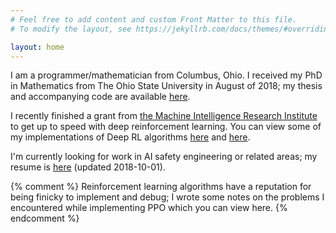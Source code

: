 ```yaml
---
# Feel free to add content and custom Front Matter to this file.
# To modify the layout, see https://jekyllrb.com/docs/themes/#overriding-theme-defaults

layout: home
---
```


I am a programmer/mathematician from Columbus, Ohio.  I received my PhD in Mathematics from The Ohio State University in August of 2018; my thesis and accompanying code are available [here](https://github.com/coreystaten/CatComputad).

I recently finished a grant from [the Machine Intelligence Research Institute](https://intelligence.org/) to get up to speed with deep reinforcement learning.  You can view some of my implementations of Deep RL algorithms [here](https://github.com/coreystaten/deeprl-rainbow) and [here](https://github.com/coreystaten/deeprl-ppo).

I'm currently looking for work in AI safety engineering or related areas; my resume is [here](/assets/corey-staten-resume.pdf) (updated 2018-10-01).

{% comment %}
Reinforcement learning algorithms have a reputation for being finicky to implement and debug; I wrote some notes on the problems I encountered while implementing PPO which you can view here.
{% endcomment %}